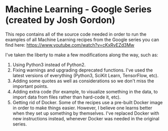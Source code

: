 # Machine Learning - Google Series (created by Josh Gordon)

This repo contains all of the source code needed in order to run the examples of all Machine Learning recipes from the Google series you can find here: https://www.youtube.com/watch?v=cKxRvEZd3Mw

I've taken the liberty to make a few modifications along the way, such as:

1) Using Python3 instead of Python2.
2) Fixing warnings and upgrading deprecated functions. I've used the latest versions of everything (Python3, SciKit Learn, TensorFlow, etc).
3) Adding some quotes as well as considerations so we don't miss the important points.
4) Adding extra code (for example, to visualize something in the data, to import data from files rather than hard-code it, etc).
5) Getting rid of Docker. Some of the recipes use a pre-built Docker image in order to make things easier. However, I believe one learns better when they set up something by themselves. I've replaced Docker with new instructions instead, whenever Docker was needed in the original series.
